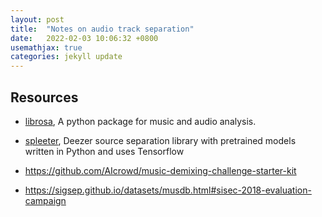 ```yaml
---
layout: post
title:  "Notes on audio track separation"
date:   2022-02-03 10:06:32 +0800
usemathjax: true
categories: jekyll update
---
```






## Resources

- [librosa](https://github.com/librosa/librosa), A python package for music and audio analysis.
- [spleeter](https://github.com/deezer/spleeter), Deezer source separation library with pretrained models written in Python and uses Tensorflow

- <https://github.com/AIcrowd/music-demixing-challenge-starter-kit>
- <https://sigsep.github.io/datasets/musdb.html#sisec-2018-evaluation-campaign>